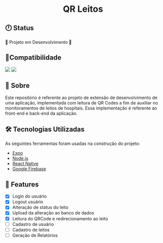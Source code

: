 <h1 align="center">QR Leitos</h1>

## 🕛 Status

🚧 Projeto em Desenvolvimento  🚧


## 📱Compatibilidade

  <img src= https://img.shields.io/badge/Android-green />  <img src = https://img.shields.io/badge/iOs-blue />

## 📝 Sobre

Este repositório é referente ao projeto de extensão de desenvolvimento de uma aplicação, implementada com leitura de QR Codes a fim de auxiliar no monitoramentos de leitos de hospitais. Essa implementação é referente ao front-end e back-end da aplicação.


## 🛠 Tecnologias Utilizadas


As seguintes ferramentas foram usadas na construção do projeto:

- [Expo](https://expo.io/)
- [Node.js](https://nodejs.org/en/)
- [React Native](https://reactnative.dev/)
- [Google Firebase](https://firebase.google.com)

## 🚩 Features

- [x] Login do usuário
- [x] Logout usuário
- [x] Alteração de status do leito
- [x] Upload da alteração ao banco de dados
- [x] Leitura do QRCode e redirecionamento ao leito
- [ ] Cadastro de usuário
- [ ] Cadastro de leitos
- [ ] Geração de Relatórios
